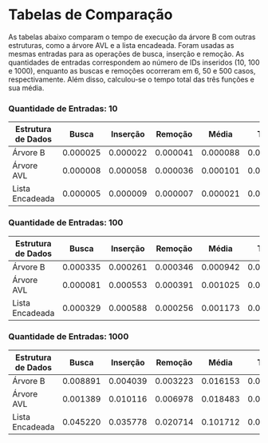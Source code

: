 # Tabelas de Comparação

As tabelas abaixo comparam o tempo de execução da árvore B com outras estruturas,
como a árvore AVL e a lista encadeada. Foram usadas as mesmas entradas
para as operações de busca, inserção e remoção. As quantidades de entradas
correspondem ao número de IDs inseridos (10, 100 e 1000), enquanto as buscas e
remoções ocorreram em 6, 50 e 500 casos, respectivamente. Além disso, calculou-se o
tempo total das três funções e sua média.

### Quantidade de Entradas: 10

| Estrutura de Dados | Busca | Inserção | Remoção | Média | Total |
|--------------------|-------|----------|---------|-------|-------|
|      Árvore B      |0.000025|0.000022|0.000041|0.000088|0.000029|
|     Árvore AVL     |0.000008|0.000058|0.000036|0.000101|0.000034|
|   Lista Encadeada  |0.000005|0.000009|0.000007|0.000021|0.000007|

### Quantidade de Entradas: 100

| Estrutura de Dados | Busca | Inserção | Remoção | Média | Total |
|--------------------|-------|----------|---------|-------|-------|
|      Árvore B      |0.000335|0.000261|0.000346|0.000942|0.000314|
|     Árvore AVL     |0.000081|0.000553|0.000391|0.001025|0.000342|
|   Lista Encadeada  |0.000329|0.000588|0.000256|0.001173|0.000391|

### Quantidade de Entradas: 1000

| Estrutura de Dados | Busca | Inserção | Remoção | Média | Total |
|--------------------|-------|----------|---------|-------|-------|
|      Árvore B      |0.008891|0.004039|0.003223|0.016153|0.005384|
|     Árvore AVL     |0.001389|0.010116|0.006978|0.018483|0.006161|
|   Lista Encadeada  |0.045220|0.035778|0.020714|0.101712|0.033904|
